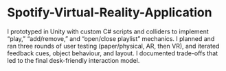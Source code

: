 # Spotify-Virtual-Reality-Application
I prototyped in Unity with custom C# scripts and colliders to implement “play,” “add/remove,” and “open/close playlist” mechanics. I planned and ran three rounds of user testing (paper/physical, AR, then VR), and iterated feedback cues, object behaviour, and layout. I documented trade-offs that led to the final desk-friendly interaction model.
